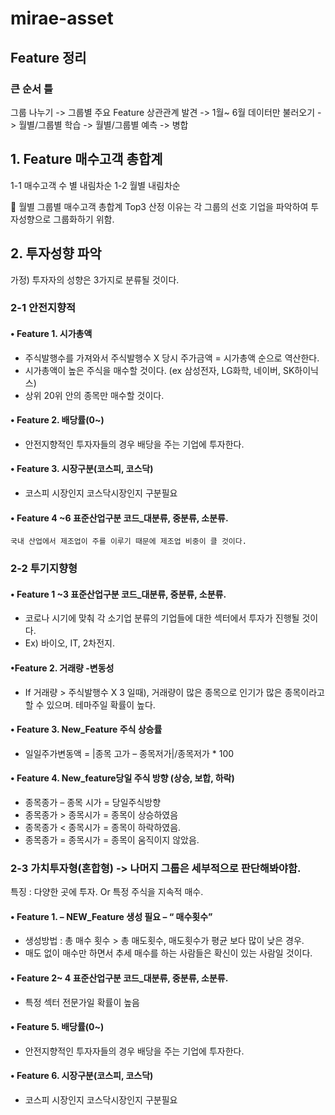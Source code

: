 # mirae-asset


## Feature 정리


### 큰 순서 틀

그룹 나누기 -> 그룹별 주요 Feature 상관관계 발견 -> 1월~ 6월 데이터만 불러오기 -> 월별/그룹별 학습 -> 월별/그룹별 예측 -> 병합



## 1.	Feature 매수고객 총합계

1-1	 매수고객 수 별 내림차순
1-2	 월별 내림차순

 월별 그룹별 매수고객 총합계 Top3 산정 이유는 각 그룹의 선호 기업을 파악하여 투자성향으로 그룹화하기 위함.



## 2.	투자성향 파악

가정) 투자자의 성향은 3가지로 분류될 것이다.


### 2-1	 안전지향적

#### • Feature  1. 시가총액

-	주식발행수를 가져와서 주식발행수 X 당시 주가금액 = 시가총액 순으로 역산한다.
-	시가총액이 높은 주식을 매수할 것이다. (ex 삼성전자, LG화학, 네이버, SK하이닉스)
-	상위 20위 안의 종목만 매수할 것이다.

#### • Feature  2. 배당률(0~)
	
-	안전지향적인 투자자들의 경우 배당을 주는 기업에 투자한다.

#### • Feature  3. 시장구분(코스피, 코스닥)

-	코스피 시장인지 코스닥시장인지 구분필요

#### • Feature  4 ~6 표준산업구분 코드_대분류, 중분류, 소분류.
	
	국내 산업에서 제조업이 주를 이루기 때문에 제조업 비중이 클 것이다.



### 2-2	투기지향형

#### • Feature  1 ~3 표준산업구분 코드_대분류, 중분류, 소분류.

-	코로나 시기에 맞춰 각 소기업 분류의 기업들에 대한 섹터에서 투자가 진행될 것이다.
-	Ex) 바이오, IT, 2차전지.

#### •Feature  2. 거래량 -변동성

-	If 거래량 > 주식발행수 X 3 일때), 거래량이 많은 종목으로 인기가 많은 종목이라고 할 수 있으며. 테마주일 확률이 높다.
	

#### • Feature  3. New_Feature 주식 상승률

-	일일주가변동액 = |종목 고가 – 종목저가|/종목저가 * 100 

#### • Feature 4.  New_feature당일 주식 방향 (상승, 보합, 하락)

-	종목종가 – 종목 시가 = 당일주식방향
-	종목종가 > 종목시가  = 종목이 상승하였음
-	종목종가 < 종목시가 = 종목이 하락하였음.
-	종목종가 = 종목시가 = 종목이 움직이지 않았음.

	

### 2-3	가치투자형(혼합형) -> 나머지 그룹은 세부적으로 판단해봐야함.

 특징 : 다양한 곳에 투자. Or 특정 주식을 지속적 매수.

#### • Feature  1. – NEW_Feature 생성 필요 – “ 매수횟수”
	
-	생성방법 : 총 매수 횟수 > 총 매도횟수,  매도횟수가 평균 보다 많이 낮은 경우.
-	매도 없이 매수만 하면서 추세 매수를 하는 사람들은 확신이 있는 사람일 것이다.

#### • Feature 2~ 4 표준산업구분 코드_대분류, 중분류, 소분류.
-	특정 섹터 전문가일 확률이 높음

#### • Feature  5. 배당률(0~)
	
-	안전지향적인 투자자들의 경우 배당을 주는 기업에 투자한다.

#### • Feature  6. 시장구분(코스피, 코스닥)

-	코스피 시장인지 코스닥시장인지 구분필요



